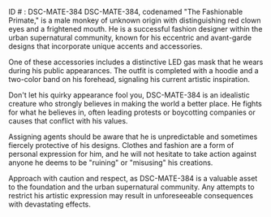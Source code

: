 ID # : DSC-MATE-384
DSC-MATE-384, codenamed "The Fashionable Primate," is a male monkey of unknown origin with distinguishing red clown eyes and a frightened mouth. He is a successful fashion designer within the urban supernatural community, known for his eccentric and avant-garde designs that incorporate unique accents and accessories.

One of these accessories includes a distinctive LED gas mask that he wears during his public appearances. The outfit is completed with a hoodie and a two-color band on his forehead, signaling his current artistic inspiration.

Don't let his quirky appearance fool you, DSC-MATE-384 is an idealistic creature who strongly believes in making the world a better place. He fights for what he believes in, often leading protests or boycotting companies or causes that conflict with his values.

Assigning agents should be aware that he is unpredictable and sometimes fiercely protective of his designs. Clothes and fashion are a form of personal expression for him, and he will not hesitate to take action against anyone he deems to be "ruining" or "misusing" his creations.

Approach with caution and respect, as DSC-MATE-384 is a valuable asset to the foundation and the urban supernatural community. Any attempts to restrict his artistic expression may result in unforeseeable consequences with devastating effects.